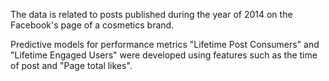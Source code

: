 The data is related to posts published during the year of 2014 on the Facebook's page of a cosmetics brand. 

Predictive models for performance metrics "Lifetime Post Consumers" and "Lifetime Engaged Users" were developed using features such as the time of post and "Page total likes".

